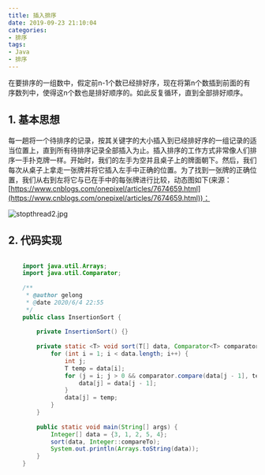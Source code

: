 ```yaml
---
title: 插入排序
date: 2019-09-23 21:10:04
categories:
- 排序
tags:
- Java
- 排序
---
```

在要排序的一组数中，假定前n-1个数已经排好序，现在将第n个数插到前面的有序数列中，使得这n个数也是排好顺序的。如此反复循环，直到全部排好顺序。
<!-- more -->
## 1. 基本思想
每一趟将一个待排序的记录，按其关键字的大小插入到已经排好序的一组记录的适当位置上，直到所有待排序记录全部插入为止。插入排序的工作方式非常像人们排序一手扑克牌一样。开始时，我们的左手为空并且桌子上的牌面朝下。然后，我们每次从桌子上拿走一张牌并将它插入左手中正确的位置。为了找到一张牌的正确位置，我们从右到左将它与已在手中的每张牌进行比较，动态图如下(来源：[https://www.cnblogs.com/onepixel/articles/7674659.html](https://www.cnblogs.com/onepixel/articles/7674659.html))：

![stopthread2.jpg](https://images2017.cnblogs.com/blog/849589/201710/849589-20171015225645277-1151100000.gif)
   

## 2. 代码实现
```java

	import java.util.Arrays;
	import java.util.Comparator;
	
	/**
	 * @author gelong
	 * @date 2020/6/4 22:55
	 */
	public class InsertionSort {
	
	    private InsertionSort() {}
	
	    private static <T> void sort(T[] data, Comparator<T> comparator) {
	        for (int i = 1; i < data.length; i++) {
	            int j;
	            T temp = data[i];
	            for (j = i; j > 0 && comparator.compare(data[j - 1], temp) > 0; j--) {
	                data[j] = data[j - 1];
	            }
	            data[j] = temp;
	        }
	    }
	
	    public static void main(String[] args) {
	        Integer[] data = {3, 1, 2, 5, 4};
	        sort(data, Integer::compareTo);
	        System.out.println(Arrays.toString(data));
	    }
	}
```